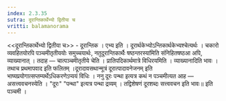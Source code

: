 ```yaml
---
index: 2.3.35
sutra: दूरान्तिकार्थेभ्यो द्वितीया च
vritti: balamanorama
---
```


<<दूरान्तिकार्थेभ्यो द्वितीया च>> - दूरान्तिक । एभ्य इति । दूरार्थकेभ्योऽन्तिकार्थकेभ्यश्चेत्यर्थः । चकारो व्यवहितयोरपि पञ्चमीतृतीययोः समुच्चयार्थः, नतुदूरान्तिकार्थैः षष्ठन्तरस्या॑मिति संनिहितषष्ठआ अपि, व्याख्यानात् । तदाह — चात्पञ्चमीतृतीये चेति । प्रातिपदिकार्थमात्रे विधिरयमिति । व्याख्यानादिति भावः । तथाच प्रथमापवाद इति फलितम् ।दूरादावसथान्मूत्रं दूरात्पादावनेजनम् इति भाष्यप्रयोगात्सप्तम्यर्थेऽधिकरणेऽप्ययं विधिः । ननु दूरः पन्था इत्यत्र कथं न पञ्चमीत्यत आह — असत्त्ववचनस्येति । "दूरः" "पन्था" इत्यत्र पन्था द्रव्यम् । तद्विशेषणं दूरशब्दः सत्त्ववचन इति भावः॥ इति पञ्चमी ।